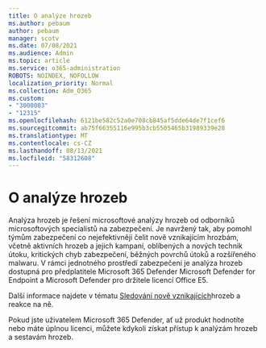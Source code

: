 ```yaml
---
title: O analýze hrozeb
ms.author: pebaum
author: pebaum
manager: scotv
ms.date: 07/08/2021
ms.audience: Admin
ms.topic: article
ms.service: o365-administration
ROBOTS: NOINDEX, NOFOLLOW
localization_priority: Normal
ms.collection: Adm_O365
ms.custom:
- "3000003"
- "12315"
ms.openlocfilehash: 6121be582c52a0e708cb845af5dde64de7f1cef6
ms.sourcegitcommit: ab75f66355116e995b3cb5505465b31989339e28
ms.translationtype: MT
ms.contentlocale: cs-CZ
ms.lasthandoff: 08/13/2021
ms.locfileid: "58312608"
---
```

# <a name="about-threat-analytics"></a>O analýze hrozeb

Analýza hrozeb je řešení microsoftové analýzy hrozeb od odborníků microsoftových specialistů na zabezpečení. Je navržený tak, aby pomohl týmům zabezpečení co nejefektivněji čelit nově vznikajícím hrozbám, včetně aktivních hrozeb a jejich kampaní, oblíbených a nových technik útoku, kritických chyb zabezpečení, běžných povrchů útoků a rozšířeného malwaru. V rámci jednotného prostředí zabezpečení je analýza hrozeb dostupná pro předplatitele Microsoft 365 Defender Microsoft Defender for Endpoint a Microsoft Defender pro držitele licencí Office E5. 

Další informace najdete v tématu [Sledování nově vznikajících](https://docs.microsoft.com/microsoft-365/security/defender/threat-analytics)hrozeb a reakce na ně.

Pokud jste uživatelem Microsoft 365 Defender, ať už produkt hodnotíte nebo máte úplnou licenci, můžete kdykoli získat přístup k analýzám hrozeb a sestavám hrozeb. 